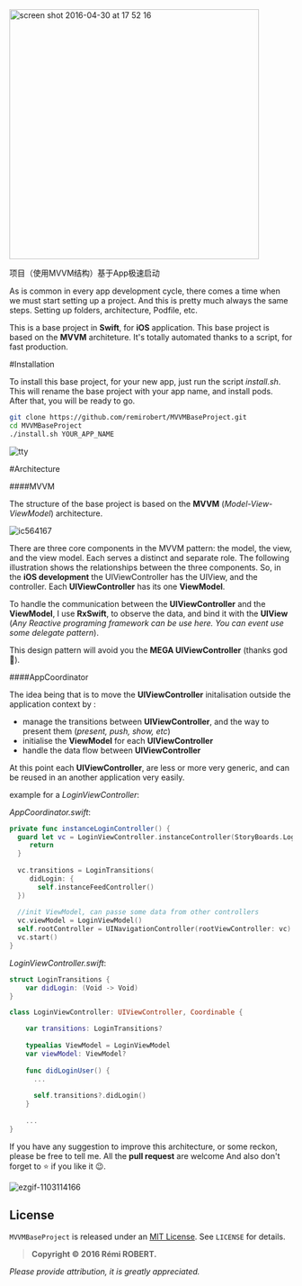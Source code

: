 <img width="444" alt="screen shot 2016-04-30 at 17 52 16" src="https://cloud.githubusercontent.com/assets/3276768/14935221/65cda908-0efc-11e6-993c-6bca57faeb62.png">

项目（使用MVVM结构）基于App极速启动

As is common in every app development cycle, there comes a time when we must start setting up a project. And this is pretty much always the same steps. Setting up folders, architecture, Podfile, etc.

This is a base project in **Swift**, for **iOS** application. This base project is based on the **MVVM** architeture. It's totally automated thanks to a script, for fast production.

#Installation

To install this base project, for your new app, just run the script *install.sh*. This will rename the base project with your app name, and install pods. After that, you will be ready to go.

```sh
git clone https://github.com/remirobert/MVVMBaseProject.git
cd MVVMBaseProject
./install.sh YOUR_APP_NAME
```

![tty](https://cloud.githubusercontent.com/assets/3276768/14935252/5b072566-0efd-11e6-9842-28ae8d7ace0e.gif)

#Architecture

####MVVM

The structure of the base project is based on the **MVVM** (*Model-View-ViewModel*) architecture.

![ic564167](https://cloud.githubusercontent.com/assets/3276768/14935286/4cc0b0f2-0efe-11e6-93b0-1e639a3d659a.png)


There are three core components in the MVVM pattern: the model, the view, and the view model. Each serves a distinct and separate role. The following illustration shows the relationships between the three components.
So, in the **iOS development** the UIViewController has the UIView, and the controller. Each **UIViewController** has its one **ViewModel**.

To handle the communication between the **UIViewController** and the **ViewModel**, I use **RxSwift**, to observe the data, and bind it with the **UIView** (*Any Reactive programing framework can be use here. You can event use some delegate pattern*).

This design pattern will avoid you the **MEGA UIViewController** (thanks god 🙏).

####AppCoordinator

The idea being that is to move the **UIViewController** initalisation outside the application context by :

 - manage the transitions between **UIViewController**, and the way to present them (*present, push, show, etc*)
 - initialise the **ViewModel** for each **UIViewController**
 - handle the data flow between **UIViewController**

At this point each **UIViewController**, are less or more very generic, and can be reused in an another application very easily.

example for a *LoginViewController*:

*AppCoordinator.swift*:
```swift
private func instanceLoginController() {
  guard let vc = LoginViewController.instanceController(StoryBoards.Login) as? LoginViewController else {
     return
  }
  
  vc.transitions = LoginTransitions(
     didLogin: {
       self.instanceFeedController()
  })
  
  //init ViewModel, can passe some data from other controllers
  vc.viewModel = LoginViewModel()
  self.rootController = UINavigationController(rootViewController: vc)
  vc.start()
}
```

*LoginViewController.swift*:
```swift
struct LoginTransitions {
    var didLogin: (Void -> Void)
}

class LoginViewController: UIViewController, Coordinable {

    var transitions: LoginTransitions?
 
    typealias ViewModel = LoginViewModel
    var viewModel: ViewModel?
 
    func didLoginUser() {
      ...
  
      self.transitions?.didLogin()
    }
 
    ...
}
```

If you have any suggestion to improve this architecture, or some reckon, please be free to tell me. All the **pull request** are welcome And also don't forget to ⭐️ if you like it 😉.

![ezgif-1103114166](https://cloud.githubusercontent.com/assets/3276768/14935398/e087e6ee-0f02-11e6-9469-16ac856aa2ff.gif)


## License

`MVVMBaseProject` is released under an [MIT License][mitLink]. See `LICENSE` for details.

>**Copyright &copy; 2016 Rémi ROBERT.**

*Please provide attribution, it is greatly appreciated.*

[mitLink]:http://opensource.org/licenses/MIT
